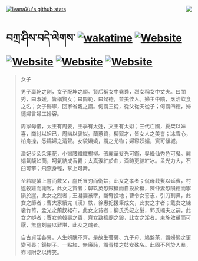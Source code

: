 [![IvanaXu's github stats](https://github-readme-stats.vercel.app/api?username=IvanaXu&theme=codeSTACKr)](https://github.com/anuraghazra/github-readme-stats)
<img align="right" src="https://github-readme-stats.vercel.app/api/top-langs/?username=IvanaXu&langs_count=8&theme=codeSTACKr" />

# བཀྲ་ཤིས་བདེ་ལེགས་	[![wakatime](https://wakatime.com/badge/user/5043ee4a-e361-4607-9d47-d557f2005d05.svg)](https://wakatime.com/@5043ee4a-e361-4607-9d47-d557f2005d05)	[![Website](https://img.shields.io/website?label=tianchi&up_color=orange&up_message=IvanaXu&url=https%3A%2F%2Fshields.io)](https://tianchi.aliyun.com/home/science/scienceDetail?userId=1095279182618)	[![Website](https://img.shields.io/website?label=yuque&up_color=green&up_message=IvanaXu&url=https%3A%2F%2Fshields.io)](https://www.yuque.com/ivanaxu)	[![Website](https://img.shields.io/website?label=leetcode&up_color=yellow&up_message=IvanaXu&url=https%3A%2F%2Fshields.io)](https://leetcode.cn/u/ivanaxu)	[![Website](https://img.shields.io/website?label=aistudio&up_color=violet&up_message=IvanaXu&url=https%3A%2F%2Fshields.io)](https://aistudio.baidu.com/aistudio/personalcenter/thirdview/979775)
> 女子
> 
> 男子稟乾之剛，女子配坤之順。賢后稱女中堯舜，烈女稱女中丈夫。曰閨秀，曰淑媛，皆稱賢女；曰閫範，曰懿德，並美佳人。婦主中饋，烹治飲食之名；女子歸寧，回家省親之謂。何謂三從，從父從夫從子；何謂四德，婦德婦言婦工婦容。
> 
> 周家母儀，太王有周姜，王季有太妊，文王有太姒；三代亡國，夏桀以妹喜，商紂以妲已，周幽以褒姒。蘭蕙質，柳絮才，皆女人之美譽；冰雪心，柏舟操，悉孀婦之清聲。女貌嬌嬈，謂之尤物；婦容妖媚，實可傾城。
> 
> 潘妃步朵朵蓮花，小蠻腰纖纖楊柳。張麗華髮光可鑑，吳絳仙秀色可餐。麗娟氣馥如蘭，呵氣結成香霧；太真淚紅於血，滴時更結紅冰。孟光力大，石臼可擎；飛燕身輕，掌上可舞。
> 
> 至若緹縈上書而救父，盧氏冒刃而衛姑，此女之孝者；侃母截髮以延賓，村媼殺雞而謝客，此女之賢者；韓玖英恐賊穢而自投於穢，陳仲妻恐隕德而寧隕於崖，此女之烈者；王凝妻被牽，斷臂投地；曹令女誓志，引刀割鼻，此女之節者；曹大家續完《漢》帙，徐惠妃援筆成文，此女之才者；戴女之練裳竹笥，孟光之荊釵裙布，此女之貧者；柳氏禿妃之髮，郭氏絕夫之嗣，此女之妒者；賈女偷韓壽之香，齊女致襖廟之毀，此女之淫者。東施效顰而可厭，無鹽刻畫以難堪，此女之醜者。
> 
> 自古貞淫各異，人生妍醜不齊。是故生菩薩、九子母、鳩盤荼，謂婦態之更變可畏；錢樹子、一點紅、無廉恥，謂青樓之妓女殊名。此固不列於人羣，亦可附之以博笑。
>
